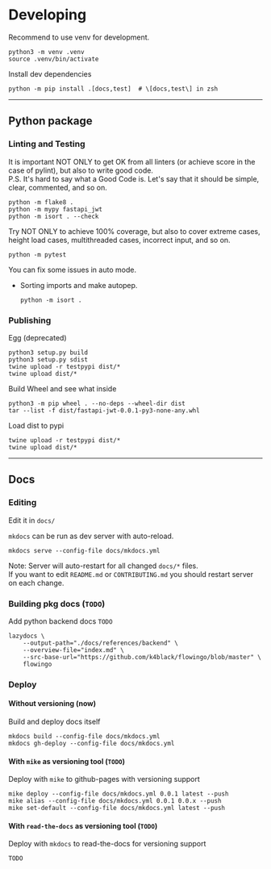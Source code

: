 # Developing 

Recommend to use venv for development.  
```shell
python3 -m venv .venv
source .venv/bin/activate
```

Install dev dependencies 
```shell
python -m pip install .[docs,test]  # \[docs,test\] in zsh
```


---

## Python package

### Linting and Testing

It is important NOT ONLY to get OK from all linters (or achieve score in the case of pylint), but also to write good code.    
P.S. It's hard to say what a Good Code is. Let's say that it should be simple, clear, commented, and so on.
```shell
python -m flake8 .
python -m mypy fastapi_jwt
python -m isort . --check
```

Try NOT ONLY to achieve 100% coverage, but also to cover extreme cases, height load cases, multithreaded cases, incorrect input, and so on.
```shell
python -m pytest
```

You can fix some issues in auto mode.

* Sorting imports and make autopep.
    ```shell
    python -m isort .
    ```


### Publishing 

Egg (deprecated) 
```shell
python3 setup.py build
python3 setup.py sdist
twine upload -r testpypi dist/*
twine upload dist/*
```

Build Wheel and see what inside
```shell
python3 -m pip wheel . --no-deps --wheel-dir dist
tar --list -f dist/fastapi-jwt-0.0.1-py3-none-any.whl  
```

Load dist to pypi
```shell
twine upload -r testpypi dist/*
twine upload dist/*
```


---

## Docs

### Editing 

Edit it in `docs/`

`mkdocs` can be run as dev server with auto-reload.
```shell
mkdocs serve --config-file docs/mkdocs.yml
```

Note: Server will auto-restart for all changed `docs/*` files.  
If you want to edit `README.md` or `CONTRIBUTING.md` you should restart server on each change.  


### Building pkg docs (`TODO`)

Add python backend docs `TODO`
```shell
lazydocs \
    --output-path="./docs/references/backend" \
    --overview-file="index.md" \
    --src-base-url="https://github.com/k4black/flowingo/blob/master" \
    flowingo
```

### Deploy 

#### Without versioning (now)
Build and deploy docs itself
```shell
mkdocs build --config-file docs/mkdocs.yml
mkdocs gh-deploy --config-file docs/mkdocs.yml    
```

#### With `mike` as versioning tool (`TODO`)

Deploy with `mike` to github-pages with versioning support
```shell
mike deploy --config-file docs/mkdocs.yml 0.0.1 latest --push
mike alias --config-file docs/mkdocs.yml 0.0.1 0.0.x --push
mike set-default --config-file docs/mkdocs.yml latest --push
```

#### With `read-the-docs` as versioning tool (`TODO`)
Deploy with `mkdocs` to read-the-docs for versioning support
```shell
TODO
```

